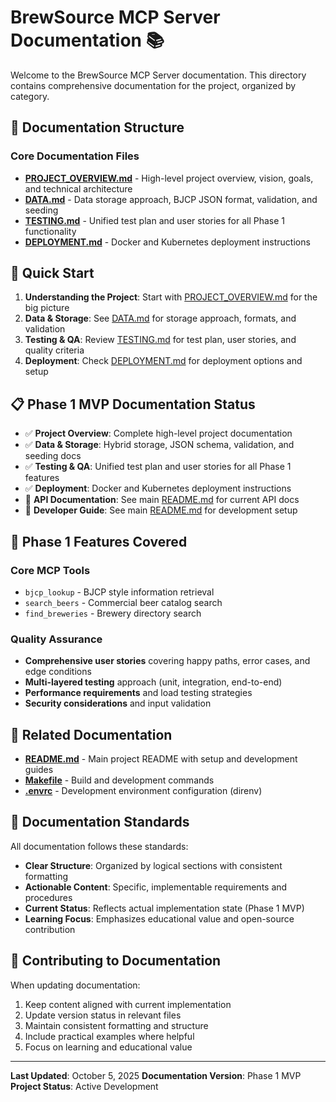# BrewSource MCP Server Documentation 📚

Welcome to the BrewSource MCP Server documentation. This directory contains comprehensive documentation for the project,
 organized by category.

## 📁 Documentation Structure

### Core Documentation Files

- **[PROJECT_OVERVIEW.md](PROJECT_OVERVIEW.md)** - High-level project overview, vision, goals, and technical architecture
- **[DATA.md](DATA.md)** - Data storage approach, BJCP JSON format, validation, and seeding
- **[TESTING.md](TESTING.md)** - Unified test plan and user stories for all Phase 1 functionality
- **[DEPLOYMENT.md](DEPLOYMENT.md)** - Docker and Kubernetes deployment instructions

## 🚀 Quick Start

1. **Understanding the Project**: Start with [PROJECT_OVERVIEW.md](PROJECT_OVERVIEW.md) for the big picture
2. **Data & Storage**: See [DATA.md](DATA.md) for storage approach, formats, and validation
3. **Testing & QA**: Review [TESTING.md](TESTING.md) for test plan, user stories, and quality criteria
4. **Deployment**: Check [DEPLOYMENT.md](DEPLOYMENT.md) for deployment options and setup

## 📋 Phase 1 MVP Documentation Status

- ✅ **Project Overview**: Complete high-level project documentation
- ✅ **Data & Storage**: Hybrid storage, JSON schema, validation, and seeding docs
- ✅ **Testing & QA**: Unified test plan and user stories for all Phase 1 features
- ✅ **Deployment**: Docker and Kubernetes deployment instructions
- 🔄 **API Documentation**: See main [README.md](../README.md) for current API docs
- 🔄 **Developer Guide**: See main [README.md](../README.md) for development setup

## 🎯 Phase 1 Features Covered

### Core MCP Tools

- `bjcp_lookup` - BJCP style information retrieval
- `search_beers` - Commercial beer catalog search
- `find_breweries` - Brewery directory search

### Quality Assurance

- **Comprehensive user stories** covering happy paths, error cases, and edge conditions
- **Multi-layered testing** approach (unit, integration, end-to-end)
- **Performance requirements** and load testing strategies
- **Security considerations** and input validation

## 🔗 Related Documentation

- **[README.md](../README.md)** - Main project README with setup and development guides
- **[Makefile](../Makefile)** - Build and development commands
- **[.envrc](../.envrc)** - Development environment configuration (direnv)

## 📖 Documentation Standards

All documentation follows these standards:

- **Clear Structure**: Organized by logical sections with consistent formatting
- **Actionable Content**: Specific, implementable requirements and procedures
- **Current Status**: Reflects actual implementation state (Phase 1 MVP)
- **Learning Focus**: Emphasizes educational value and open-source contribution

## 🤝 Contributing to Documentation

When updating documentation:

1. Keep content aligned with current implementation
2. Update version status in relevant files
3. Maintain consistent formatting and structure
4. Include practical examples where helpful
5. Focus on learning and educational value

---

**Last Updated**: October 5, 2025
**Documentation Version**: Phase 1 MVP
**Project Status**: Active Development
